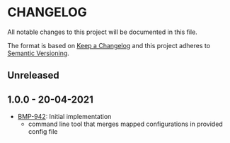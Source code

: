 # CHANGELOG

All notable changes to this project will be documented in this file.

The format is based on [Keep a Changelog](http://keepachangelog.com/en/1.0.0/)
and this project adheres to [Semantic Versioning](http://semver.org/spec/v2.0.0.html).

## Unreleased

## 1.0.0 - 20-04-2021

  - [BMP-942](https://makeitapp.atlassian.net/browse/BMP-942): Initial implementation
    - command line tool that merges mapped configurations in provided config file
